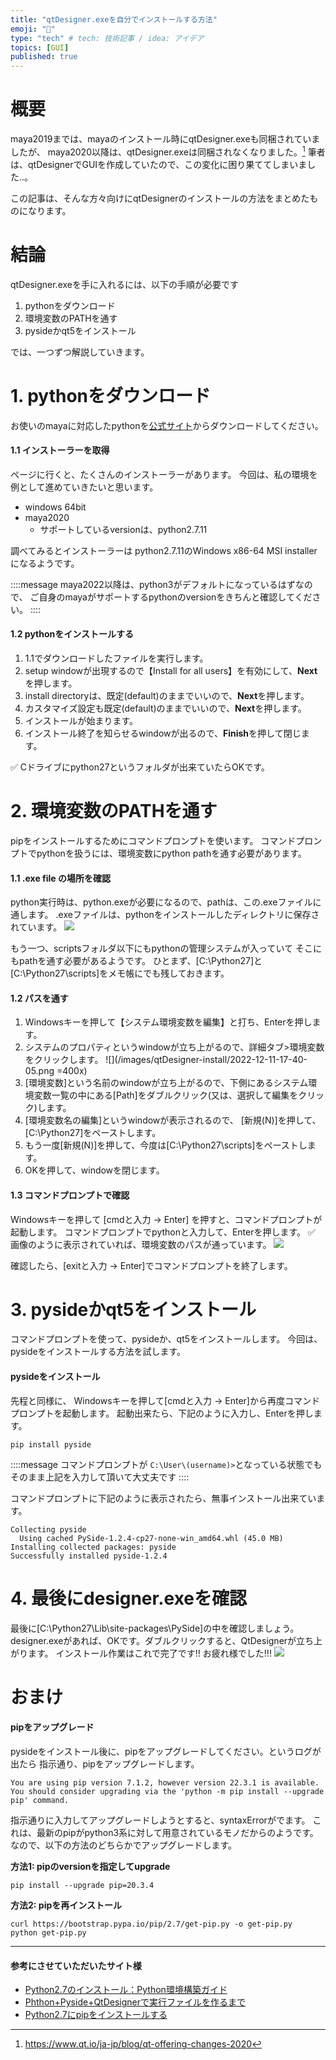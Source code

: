 ```yaml
---
title: "qtDesigner.exeを自分でインストールする方法"
emoji: "🔰"
type: "tech" # tech: 技術記事 / idea: アイデア
topics: [GUI]
published: true
---
```


# 概要

maya2019までは、mayaのインストール時にqtDesigner.exeも同梱されていましたが、
maya2020以降は、qtDesigner.exeは同梱されなくなりました。[^1]
筆者は、qtDesignerでGUIを作成していたので、この変化に困り果ててしまいました..。

この記事は、そんな方々向けにqtDesignerのインストールの方法をまとめたものになります。


# 結論

qtDesigner.exeを手に入れるには、以下の手順が必要です
1. pythonをダウンロード
2. 環境変数のPATHを通す
3. pysideかqt5をインストール

では、一つずつ解説していきます。


# 1. pythonをダウンロード

お使いのmayaに対応したpythonを[公式サイト](https://www.python.org/downloads/)からダウンロードしてください。

#### 1.1 インストーラーを取得
ページに行くと、たくさんのインストーラーがあります。
今回は、私の環境を例として進めていきたいと思います。
- windows 64bit
- maya2020
    * サポートしているversionは、python2.7.11

調べてみるとインストーラーは
python2.7.11のWindows x86-64 MSI installer になるようです。

::::message
maya2022以降は、python3がデフォルトになっているはずなので、
ご自身のmayaがサポートするpythonのversionをきちんと確認してください。
::::

#### 1.2 pythonをインストールする
1. 1.1でダウンロードしたファイルを実行します。
2. setup windowが出現するので【Install for all users】を有効にして、**Next**を押します。
3. install directoryは、既定(default)のままでいいので、**Next**を押します。
4. カスタマイズ設定も既定(default)のままでいいので、**Next**を押します。
5. インストールが始まります。
6. インストール終了を知らせるwindowが出るので、**Finish**を押して閉じます。

✅ Cドライブにpython27というフォルダが出来ていたらOKです。


# 2. 環境変数のPATHを通す
pipをインストールするためにコマンドプロンプトを使います。
コマンドプロンプトでpythonを扱うには、環境変数にpython pathを通す必要があります。

#### 1.1 .exe file の場所を確認
python実行時は、python.exeが必要になるので、pathは、この.exeファイルに通します。
.exeファイルは、pythonをインストールしたディレクトリに保存されています。
![](/images/qtDesigner-install/2022-12-11-17-13-16.png)

もう一つ、scriptsフォルダ以下にもpythonの管理システムが入っていて
そこにもpathを通す必要があるようです。
ひとまず、[C:\Python27]と[C:\Python27\scripts]をメモ帳にでも残しておきます。

#### 1.2 パスを通す
1. Windowsキーを押して【システム環境変数を編集】と打ち、Enterを押します。
2. システムのプロパティというwindowが立ち上がるので、詳細タブ>環境変数をクリックします。
![](/images/qtDesigner-install/2022-12-11-17-40-05.png =400x)
4. [環境変数]という名前のwindowが立ち上がるので、下側にあるシステム環境変数一覧の中にある[Path]をダブルクリック(又は、選択して編集をクリック)します。
6. [環境変数名の編集]というwindowが表示されるので、
    [新規(N)]を押して、[C:\Python27]をペーストします。
7. もう一度[新規(N)]を押して、今度は[C:\Python27\scripts]をペーストします。
8. OKを押して、windowを閉じます。


#### 1.3 コマンドプロンプトで確認
Windowsキーを押して [cmdと入力 → Enter] を押すと、コマンドプロンプトが起動します。
コマンドプロンプトでpythonと入力して、Enterを押します。
✅ 画像のように表示されていれば、環境変数のパスが通っています。
![](/images/qtDesigner-install/2022-12-11-18-32-37.png)

確認したら、[exitと入力 → Enter]でコマンドプロンプトを終了します。


# 3. pysideかqt5をインストール

コマンドプロンプトを使って、pysideか、qt5をインストールします。
今回は、pysideをインストールする方法を試します。

#### pysideをインストール

先程と同様に、
Windowsキーを押して[cmdと入力 → Enter]から再度コマンドプロンプトを起動します。
起動出来たら、下記のように入力し、Enterを押します。

``` :コマンドプロンプト
pip install pyside
```
<!-- ディレクトリを移動しなくても問題ないのかを確認して、問題なければ下記を表示-->
::::message
コマンドプロンプトが `C:\User\(username)>`となっている状態でも
そのまま上記を入力して頂いて大丈夫です
::::

コマンドプロンプトに下記のように表示されたら、無事インストール出来ています。
``` :コマンドプロンプト
Collecting pyside
  Using cached PySide-1.2.4-cp27-none-win_amd64.whl (45.0 MB)
Installing collected packages: pyside
Successfully installed pyside-1.2.4
```

# 4. 最後にdesigner.exeを確認
最後に[C:\Python27\Lib\site-packages\PySide]の中を確認しましょう。
designer.exeがあれば、OKです。ダブルクリックすると、QtDesignerが立ち上がります。
インストール作業はこれで完了です!! お疲れ様でした!!!
![](/images/qtDesigner-install/2022-12-18-15-28-33.png)




# おまけ
#### pipをアップグレード
pysideをインストール後に、pipをアップグレードしてください。というログが出たら
指示通り、pipをアップグレードします。
``` : アップデート指示ログ
You are using pip version 7.1.2, however version 22.3.1 is available.
You should consider upgrading via the 'python -m pip install --upgrade pip' command.
```
指示通りに入力してアップグレードしようとすると、syntaxErrorがでます。
これは、最新のpipがpython3系に対して用意されているモノだからのようです。
なので、以下の方法のどちらかでアップグレードします。

**方法1: pipのversionを指定してupgrade**
``` :
pip install --upgrade pip=20.3.4
```
**方法2: pipを再インストール**
``` :
curl https://bootstrap.pypa.io/pip/2.7/get-pip.py -o get-pip.py
python get-pip.py
```




-----
#### 参考にさせていただいたサイト様
- [Python2.7のインストール：Python環境構築ガイド](https://www.python.jp/install/windows/install_py2.7.html)
- [Phthon+Pyside+QtDesignerで実行ファイルを作るまで](https://qiita.com/Fo-Ta/items/6158e57c76dffb63f6c8)
- [Python2.7にpipをインストールする](https://qiita.com/sg0hsmt/items/f8fc8d587bff816654a8)


[^1]: https://www.qt.io/ja-jp/blog/qt-offering-changes-2020